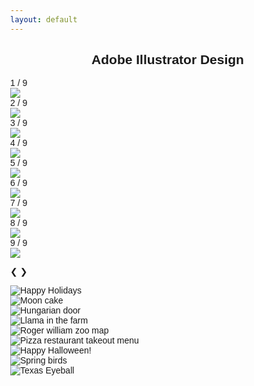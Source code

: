 ```yaml
---
layout: default
---
```

<!DOCTYPE html>
<html>
<meta name="viewport" content="width=device-width, initial-scale=1">
<style>
body {
  font-family: Arial;
  margin: 0;
}

/* Add CSS */
* {
  box-sizing: border-box;
}

img {
  vertical-align: middle;
}

/* Position the image container (needed to position the left and right arrows) */
.container {
  position: relative;
}

/* Hide the images by default */
.mySlides {
  display: none;
}

/* Add a pointer when hovering over the thumbnail images */
.cursor {
  cursor: pointer;
}

/* Next & previous buttons */
.prev,
.next {
  cursor: pointer;
  position: absolute;
  top: 40%;
  width: auto;
  padding: 16px;
  margin-top: -50px;
  color: black;
  font-weight: bold;
  font-size: 20px;
  border-radius: 0 3px 3px 0;
  user-select: none;
  -webkit-user-select: none;
}

/* Position the "next button" to the right */
.next {
  right: 0;
  border-radius: 3px 0 0 3px;
}

/* On hover, add a black background color with a little bit see-through */
.prev:hover,
.next:hover {
  background-color: rgba(0, 0, 0, 0.8);
}

/* Number text (1/3 etc) */
.numbertext {
  color: #f2f2f2;
  font-size: 12px;
  padding: 8px 12px;
  position: absolute;
  top: 0;
}

/* Container for image text */
.caption-container {
  text-align: center;
  background-color: #222;
  padding: 2px 16px;
  color: white;
}

.slides_container div { 
  margin: 0px auto; // center
  width:auto; 
  height:500px; 
  text-align:center; 
} 


.row:after {
  content: "";
  display: table;
  clear: both;
}

/* 9 columns side by side */
.column {
  float: left;
  width: 11.11%;
}

/* Add a transparency effect for thumnbail images */
.demo {
  opacity: 0.6;
}

.active,
.demo:hover {
  opacity: 1;
}
</style>

<body>
<h2 style="text-align:center">Adobe Illustrator Design</h2>

<!-- Container for the image gallery -->
<div class="container">

  <!-- Full-width images with number text -->
  <div class="mySlides">
    <div class="numbertext slides_container">1 / 9</div>
    <img src="/img/adobe_illustrator/class8_homework_ellie_happyholoday.png"  style="width:auto, height:500px">
  </div>
  
  <div class="mySlides">
    <div class="numbertext slides_container">2 / 9</div>
    <img src="/img/adobe_illustrator/Ellie_mooncake.png" style="width:auto, height:500px">
  </div>

  <div class="mySlides">
    <div class="numbertext slides_container">3 / 9</div>
    <img src="/img/adobe_illustrator/hungarian_door_Ellie.png" style="width:auto, height:500px">
  </div>

  <div class="mySlides">
    <div class="numbertext slides_container">4 / 9</div>
    <img src="/img/adobe_illustrator/homework3_ellie.png" style="width:auto, height:500px">
  </div>
 
  <div class="mySlides">
    <div class="numbertext slides_container">5 / 9</div>
    <img src="/img/adobe_illustrator/Roger_william_zoo_Ellie.png" style="width:auto, height:500px">
  </div>

  <div class="mySlides">
    <div class="numbertext slides_container">6 / 9</div>
    <img src="/img/adobe_illustrator/Ellie_menu.png" style="width:auto, height:500px">
  </div>
    
   <div class="mySlides">
    <div class="numbertext slides_container">7 / 9</div>
    <img src="/img/adobe_illustrator/Asset_3.png" style="width:auto, height:500px">
  </div>
  
   <div class="mySlides">
    <div class="numbertext slides_container">8 / 9</div>
    <img src="/img/adobe_illustrator/Asset_4.png" style="width:auto, height:500px">
  </div>
  
   <div class="mySlides">
    <div class="numbertext slides_container">9 / 9</div>
    <img src="/img/adobe_illustrator/Final_project_ellie.png" style="width:auto, height:500px">
  </div>
  
  <!-- Next and previous buttons -->
  <a class="prev" onclick="plusSlides(-1)">❮</a>
  <a class="next" onclick="plusSlides(1)">❯</a>
  
  <!-- Image text -->
  <div class="caption-container">
    <p id="caption"></p>
  </div>
  
  <!-- Thumbnail images -->
  <div class="row">
    <div class="column">
    <img class="demo cursor" src="/img/adobe_illustrator/class8_homework_ellie_happyholoday.png" style="width:auto, height:500px" onclick="currentSlide(6)" alt="Happy Holidays">
    </div>
    <div class="column">
      <img class="demo cursor" src="/img/adobe_illustrator/Ellie_mooncake.png" style="width:auto, height:500px" onclick="currentSlide(1)" alt="Moon cake">
    </div>
    <div class="column">
      <img class="demo cursor" src="/img/adobe_illustrator/hungarian_door_Ellie.png" style="width:auto, height:500px" onclick="currentSlide(2)" alt="Hungarian door">
    </div>
    <div class="column">
      <img class="demo cursor" src="/img/adobe_illustrator/homework3_ellie.png" style="width:auto, height:500px" onclick="currentSlide(3)" alt="Llama in the farm">
    </div>
    <div class="column">
      <img class="demo cursor" src="/img/adobe_illustrator/Roger_william_zoo_Ellie.png" style="width:auto, height:500px" onclick="currentSlide(4)" alt="Roger william zoo map">
    </div>
    <div class="column">
      <img class="demo cursor" src="/img/adobe_illustrator/Ellie_menu.png" style="width:auto, height:500px" onclick="currentSlide(5)" alt="Pizza restaurant takeout menu">
    </div>    
    <div class="column">
    <img class="demo cursor" src="/img/adobe_illustrator/Asset_3.png" style="width:auto, height:500px" onclick="currentSlide(7)" alt="Happy Halloween!">
    </div>
     <div class="column">
      <img class="demo cursor" src="/img/adobe_illustrator/Asset_4.png" style="width:auto, height:500px" onclick="currentSlide(8)" alt="Spring birds">
    </div>
    <div class="column">
      <img class="demo cursor" src="/img/adobe_illustrator/Final_project_ellie.png" style="width:auto, height:500px" onclick="currentSlide(9)" alt="Texas Eyeball">
    </div>
  </div>
</div>


<script>
var slideIndex = 1;
showSlides(slideIndex);

function plusSlides(n) {
  showSlides(slideIndex += n);
}

function currentSlide(n) {
  showSlides(slideIndex = n);
}

function showSlides(n) {
  var i;
  var slides = document.getElementsByClassName("mySlides");
  var dots = document.getElementsByClassName("demo");
  var captionText = document.getElementById("caption");
  if (n > slides.length) {slideIndex = 1}
  if (n < 1) {slideIndex = slides.length}
  for (i = 0; i < slides.length; i++) {
      slides[i].style.display = "none";
  }
  for (i = 0; i < dots.length; i++) {
      dots[i].className = dots[i].className.replace(" active", "");
  }
  slides[slideIndex-1].style.display = "block";
  dots[slideIndex-1].className += " active";
  captionText.innerHTML = dots[slideIndex-1].alt;
}
</script>

</body>
</html>